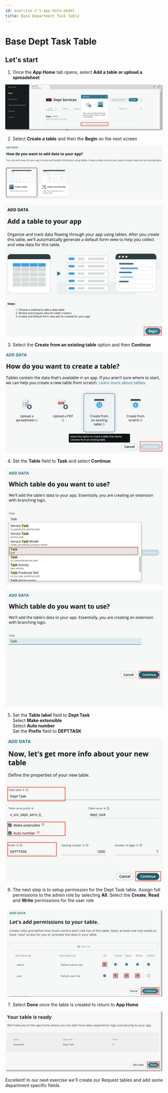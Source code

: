 ```yaml
---
id: exercise-2-1-app-data-model
title: Base Department Task Table
---
```


# Base Dept Task Table


## Let's start

1. Once the **App Home** tab opens, select **Add a table or upload a spreadsheet**

![Base Task Image 1](images/base_1.png)

2. Select **Create a table** and then the **Begin** on the next screen
    
![Base Task Image 2](images/base_2.png)

![relative](images/2023-03-29-13-43-59.png)

3. Select the **Create from an existing table** option and then **Continue**

![relative](images/2023-03-29-13-46-29.png)

4. Set the **Table** field to **Task** and select **Continue**

![Base Task Image 5](images/base_5.png)

![Base Task Image 6](images/base_6.png)

5. Set the **Table label** field to **Dept Task**\
    Select **Make extensible**\
    Select **Auto number**\
    Set the **Prefix** field to **DEPTTASK**

![](images/2023-03-29-13-48-24.png)

6. The next step is to setup permission for the Dept Task table. Assign full permissions to the admin role by selecting **All**. Select the **Create**, **Read** and **Write** permissions for the user role

![Base Task Image 8](images/base_8.png)

 7. Select **Done** once the table is created to return to **App Home**
    
![Base Task Image 9](images/base_9.png)


Excellent! In our next exercise we'll create our Request tables and add some department specific fields.


